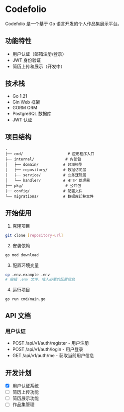 # Codefolio

Codefolio 是一个基于 Go 语言开发的个人作品集展示平台。

## 功能特性

- 用户认证（邮箱注册/登录）
- JWT 身份验证
- 简历上传和展示（开发中）

## 技术栈

- Go 1.21
- Gin Web 框架
- GORM ORM
- PostgreSQL 数据库
- JWT 认证

## 项目结构

```
.
├── cmd/                    # 应用程序入口
├── internal/              # 内部包
│   ├── domain/           # 领域模型
│   ├── repository/       # 数据访问层
│   ├── service/          # 业务逻辑层
│   └── handler/          # HTTP 处理器
├── pkg/                   # 公共包
├── config/               # 配置文件
└── migrations/           # 数据库迁移文件
```

## 开始使用

1. 克隆项目
```bash
git clone [repository-url]
```

2. 安装依赖
```bash
go mod download
```

3. 配置环境变量
```bash
cp .env.example .env
# 编辑 .env 文件，填入必要的配置信息
```

4. 运行项目
```bash
go run cmd/main.go
```

## API 文档

### 用户认证

- POST /api/v1/auth/register - 用户注册
- POST /api/v1/auth/login - 用户登录
- GET /api/v1/auth/me - 获取当前用户信息

## 开发计划

- [x] 用户认证系统
- [ ] 简历上传功能
- [ ] 简历展示功能
- [ ] 作品集管理 